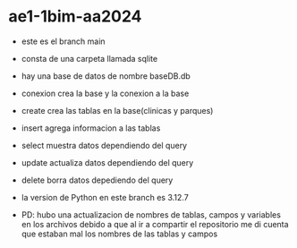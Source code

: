 # ae1-1bim-aa2024

* este es el branch main
* consta de una carpeta llamada sqlite
* hay una base de datos de nombre baseDB.db
* conexion crea la base y la conexion a la base
* create crea las tablas en la base(clinicas y parques)
* insert agrega informacion a las tablas
* select muestra datos dependiendo del query
* update actualiza datos dependiendo del query
* delete borra datos depediendo del query

* la version de Python en este branch es 3.12.7
* PD: hubo una actualizacion de nombres de tablas, campos y variables en los archivos debido a que al ir a compartir el repositorio me di cuenta que estaban mal los nombres de las tablas y campos
